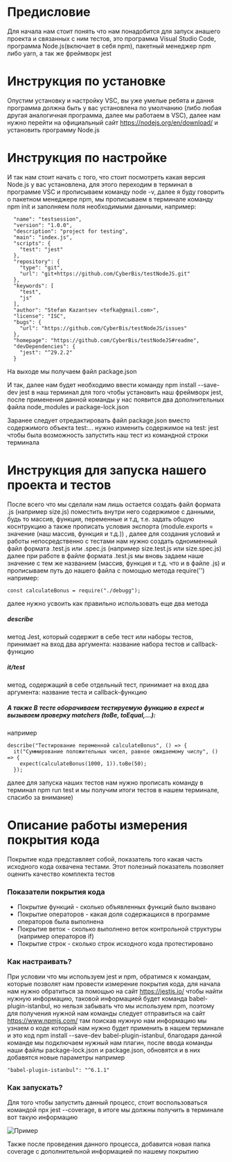 # Предисловие

Для начала нам стоит понять что нам понадобится для запуск анашего проекта и связанных с ним тестов, это программа Visual Studio Code, программа Node.js(включает в себя npm), пакетный менеджер npm либо yarn, а так же фреймворк jest

# Инструкция по установке

Опустим установку и настройку VSC, вы уже умелые ребята и дання программа должна быть у вас установлена по умолчанию (либо любая другая аналогичная программа, далее мы работаем в VSC), далее нам нужно перейти на официальный сайт https://nodejs.org/en/download/ и установить программу Node.js

# Инструкция по настройке

И так нам стоит начать с того, что стоит посмотреть какая версия Node.js у вас установлена, для этого переходим в терминал в программе VSC и прописываем команду node -v, далее я буду говорить о пакетном менеджере npm, мы прописываем в терминале команду npm init и заполняем поля необходимыми данными, например:

```
  "name": "testsession",
  "version": "1.0.0",
  "description": "project for testing",
  "main": "index.js",
  "scripts": {
    "test": "jest"
  },
  "repository": {
    "type": "git",
    "url": "git+https://github.com/CyberBis/testNodeJS.git"
  },
  "keywords": [
    "test",
    "js"
  ],
  "author": "Stefan Kazantsev <tefka@gmail.com>",
  "license": "ISC",
  "bugs": {
    "url": "https://github.com/CyberBis/testNodeJS/issues"
  },
  "homepage": "https://github.com/CyberBis/testNodeJS#readme",
  "devDependencies": {
    "jest": "^29.2.2"
  }
```

На выходе мы получаем файл package.json

И так, далее нам будет необходимо ввести команду npm install --save-dev jest в наш терминал для того чтобы установить наш фреймворк jest, после применения данной команды у нас появится два дополнительных файла node_modules и package-lock.json

Заранее следует отредактировать файл package.json вместо содержимого объекта test:... нужно изменить содержимое на test: jest
чтобы была возможность запустить наш тест из командной строки терминала

# Инструкция для запуска нашего проекта и тестов

После всего что мы сделали нам лишь остается создать файл формата .js (например size.js) поместить внутри него содержимое с данными, будь то массив, функция, переменные и т.д, т.е. задать общую коснтрукцию а также прописать условия экспорта (module.exports = значение (наш массив, функция и т.д.)) , далее для создания условий и работы непосредственно с тестами нам нужно создать одноименный файл формата .test.js или .spec.js (например size.test.js или size.spec.js) далее при работе в файле формата .test.js мы вновь задаем наше значение с тем же названием (массив, функция и т.д. что и в файле .js) и прописываем путь до нашего файла с помощью метода require('') например:

```
const calculateBonus = require("./debugg");
```

далее нужно усвоить как правильно использовать еще два метода

##### describe

метод Jest, который содержит в себе тест или наборы тестов,
принимает на вход два аргумента: название набора тестов и callback-функцию

##### it/test

метод, содержащий в себе отдельный тест, принимает на вход два
аргумента: название теста и callback-функцию

##### А также В тесте оборачиваем тестируемую функцию в expect и вызываем проверку matchers (toBe, toEqual,...):

например

```
describe("Тестирование переменной calculateBonus", () => {
  it("Суммирование положительных чисел, равное ожидаемому числу", () => {
    expect(calculateBonus(1000, 1)).toBe(50);
  });
```

далее для запуска наших тестов нам нужно прописать команду в терминал npm run test и мы получим итоги тестов в нашем терминале, спасибо за внимание)

# Описание работы измерения покрытия кода

Покрытие кода представляет собой, показатель того какая часть исходного кода охвачена тестами. Этот полезный показатель позволяет оценить качество комплекта тестов

### Показатели покрытия кода

- Покрытие функций - сколько объявленных функций было вызвано
- Покрытие операторов - какая доля содержащихся в программе операторов была выполнена
- Покрытие веток - сколько выполнено веток контрольной структуры (например операторов if)
- Покрытие строк - сколько строк исходного кода протестировано

### Как настраивать?

При условии что мы используем jest и npm, обратимся к командам, которые позволят нам провести измерение покрытия кода, для начала нам нужно обратиться за помощью на сайт https://jestjs.io/ чтобы найти нужную информацию, таковой информацией будет команда babel-plugin-istanbul, но нельзя забывать что мы используем npm, поэтому для получения нужной нам команды следует отправиться на сайт https://www.npmjs.com/ там поискав нужную нам информацию мы узнаем о коде который нам нужно будет применить в нашем терминале и это код npm install --save-dev babel-plugin-istanbul, благодаря данной команде мы подключаем нужный нам плагин, после ввода команды наши файлы package-lock.json и package.json, обновятся и в них добавятся новые параметры например

```
"babel-plugin-istanbul": "^6.1.1"
```

### Как запускать?

Для того чтобы запустить данный процесс, стоит воспользоваться командой npx jest --coverage, в итоге мы должны получить в терминале вот такую информацию

![Пример](/Desktop/Screenshot_3.jpg)

Также после проведения данного процесса, добавится новая папка coverage с дополнительной информацией по нашему покрытию
